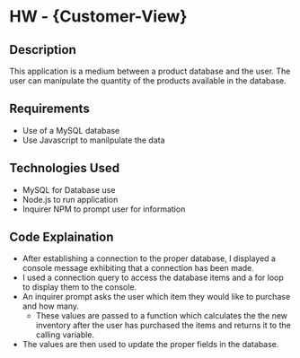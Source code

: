 # HW - {Customer-View}

## Description
This application is a medium between a product database and the user. The user can manipulate the quantity of the products available in the database. 

## Requirements
- Use of a MySQL database
- Use Javascript to manilpulate the data


## Technologies Used
- MySQL for Database use
- Node.js to run application
- Inquirer NPM to prompt user for information

## Code Explaination
- After establishing a connection to the proper database, I displayed a console message exhibiting that a connection has been made.
- I used a connection query to access the database items and a for loop to display them to the console.
- An inquirer prompt asks the user which item they would like to purchase and how many.
	- These values are passed to a function which calculates the the new inventory after the user has purchased the items and returns it to the calling variable.
- The values are then used to update the proper fields in the database.